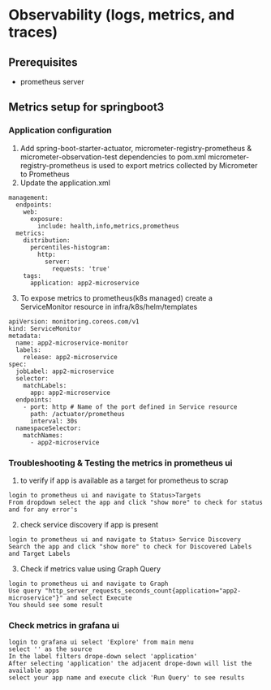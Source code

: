 # Observability (logs, metrics, and traces)

## Prerequisites

* prometheus server

## Metrics setup for springboot3

### Application configuration

1. Add spring-boot-starter-actuator, micrometer-registry-prometheus & micrometer-observation-test dependencies to pom.xml
   micrometer-registry-prometheus is used to export metrics collected by Micrometer to Prometheus
2. Update the application.xml

```
management:
  endpoints:
    web:
      exposure:
        include: health,info,metrics,prometheus
  metrics:
    distribution:
      percentiles-histogram:
        http:
          server:
            requests: 'true'
    tags:
      application: app2-microservice
```

3. To expose metrics to prometheus(k8s managed)
   create a ServiceMonitor resource in infra/k8s/helm/templates

```
apiVersion: monitoring.coreos.com/v1
kind: ServiceMonitor
metadata:
  name: app2-microservice-monitor
  labels:
    release: app2-microservice
spec:
  jobLabel: app2-microservice
  selector:
    matchLabels:
      app: app2-microservice
  endpoints:
    - port: http # Name of the port defined in Service resource
      path: /actuator/prometheus
      interval: 30s
  namespaceSelector:
    matchNames:
      - app2-microservice
```

### Troubleshooting & Testing the metrics in prometheus ui

1. to verify if app is available as a target for prometheus to scrap

```
login to prometheus ui and navigate to Status>Targets
From dropdown select the app and click "show more" to check for status and for any error's
```

2. check service discovery if app is present

```
login to prometheus ui and navigate to Status> Service Discovery
Search the app and click "show more" to check for Discovered Labels and Target Labels
```

3. Check if metrics value using Graph Query

```
login to prometheus ui and navigate to Graph
Use query "http_server_requests_seconds_count{application="app2-microservice"}" and select Execute
You should see some result
```

### Check metrics in grafana ui

```
login to grafana ui select 'Explore' from main menu
select '' as the source 
In the label filters drope-down select 'application' 
After selecting 'application' the adjacent drope-down will list the available apps
select your app name and execute click 'Run Query' to see results  
```

